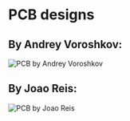 # PCB designs

## By Andrey Voroshkov:
![PCB by Andrey Voroshkov](img/pcb_voroshkov.jpg)


## By Joao Reis:
![PCB by Joao Reis](img/pcb_reis.jpg)
